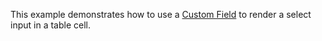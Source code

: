 This example demonstrates how to use a [Custom Field](https://livewire-powergrid.com/data-source-fields.html#custom-fields) to render a select input in a table cell.